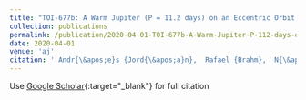 ```yaml
---
title: "TOI-677b: A Warm Jupiter (P = 11.2 days) on an Eccentric Orbit Transiting a Late F-type Star"
collection: publications
permalink: /publication/2020-04-01-TOI-677b-A-Warm-Jupiter-P-112-days-on-an-Eccentric-Orbit-Transiting-a-Late-F-type-Star
date: 2020-04-01
venue: 'aj'
citation: ' Andr{\&apos;e}s {Jord{\&apos;a}n},  Rafael {Brahm},  N{\&apos;e}stor {Espinoza},  Thomas {Henning},  Mat{\&apos;\i}as {Jones},  Diana {Kossakowski},  Paula {Sarkis},  Trifon {Trifonov},  Felipe {Rojas},  Pascal {Torres},  Holger {Drass},  Sangeetha {Nandakumar},  Mauro {Barbieri},  Allen {Davis},  Songhu {Wang},  Daniel {Bayliss},  Luke {Bouma},  Diana {Dragomir},  Jason {Eastman},  Tansu {Daylan},  Natalia {Guerrero},  Thomas {Barclay},  Eric {Ting},  Christopher {Henze},  George {Ricker},  Roland {Vanderspek},  David {Latham},  Sara {Seager},  Joshua {Winn},  Jon {Jenkins},  Robert {Wittenmyer},  Brendan {Bowler},  Ian {Crossfield},  Jonathan {Horner},  Stephen {Kane},  John {Kielkopf},  Timothy {Morton},  Peter {Plavchan},  C. {Tinney},  Brett {Addison},  Matthew {Mengel},  Jack {Okumura},  Sahar {Shahaf},  Tsevi {Mazeh},  Markus {Rabus},  Avi {Shporer},  Carl {Ziegler},  Andrew {Mann},  Rhodes {Hart}, &quot;TOI-677b: A Warm Jupiter (P = 11.2 days) on an Eccentric Orbit Transiting a Late F-type Star.&quot; aj, 2020.'
---
```

Use [Google Scholar](https://scholar.google.com/scholar?q=TOI+677b:+A+Warm+Jupiter+(P+=+11.2+days)+on+an+Eccentric+Orbit+Transiting+a+Late+F+type+Star){:target="_blank"} for full citation